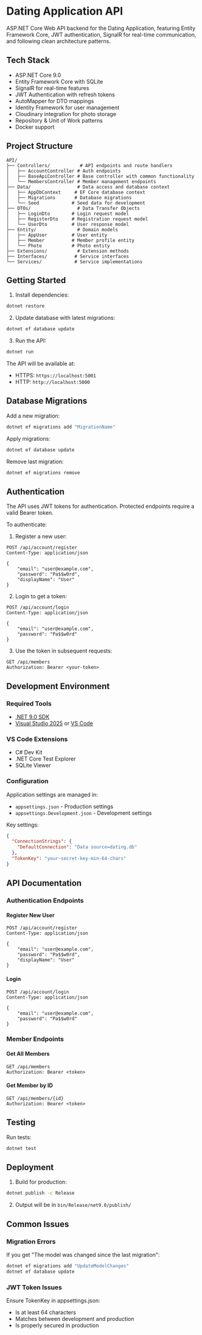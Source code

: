 # Dating Application API

ASP.NET Core Web API backend for the Dating Application, featuring Entity Framework Core, JWT authentication, SignalR for real-time communication, and following clean architecture patterns.

## Tech Stack

- ASP.NET Core 9.0
- Entity Framework Core with SQLite
- SignalR for real-time features
- JWT Authentication with refresh tokens
- AutoMapper for DTO mappings
- Identity Framework for user management
- Cloudinary integration for photo storage
- Repository & Unit of Work patterns
- Docker support

## Project Structure

```
API/
├── Controllers/           # API endpoints and route handlers
│   ├── AccountController # Auth endpoints
│   ├── BaseApiController # Base controller with common functionality
│   └── MembersController # Member management endpoints
├── Data/                 # Data access and database context
│   ├── AppDbContext     # EF Core database context
│   ├── Migrations       # Database migrations
│   └── Seed            # Seed data for development
├── DTOs/                 # Data Transfer Objects
│   ├── LoginDto        # Login request model
│   ├── RegisterDto     # Registration request model
│   └── UserDto         # User response model
├── Entity/               # Domain models
│   ├── AppUser         # User entity
│   ├── Member          # Member profile entity
│   └── Photo           # Photo entity
├── Extensions/           # Extension methods
├── Interfaces/          # Service interfaces
└── Services/            # Service implementations
```

## Getting Started

1. Install dependencies:
```bash
dotnet restore
```

2. Update database with latest migrations:
```bash
dotnet ef database update
```

3. Run the API:
```bash
dotnet run
```

The API will be available at:
- HTTPS: `https://localhost:5001`
- HTTP: `http://localhost:5000`

## Database Migrations

Add a new migration:
```bash
dotnet ef migrations add "MigrationName"
```

Apply migrations:
```bash
dotnet ef database update
```

Remove last migration:
```bash
dotnet ef migrations remove
```

## Authentication

The API uses JWT tokens for authentication. Protected endpoints require a valid Bearer token.

To authenticate:

1. Register a new user:
```http
POST /api/account/register
Content-Type: application/json

{
    "email": "user@example.com",
    "password": "Pa$$w0rd",
    "displayName": "User"
}
```

2. Login to get a token:
```http
POST /api/account/login
Content-Type: application/json

{
    "email": "user@example.com",
    "password": "Pa$$w0rd"
}
```

3. Use the token in subsequent requests:
```http
GET /api/members
Authorization: Bearer <your-token>
```

## Development Environment

### Required Tools

- [.NET 9.0 SDK](https://dotnet.microsoft.com/download)
- [Visual Studio 2025](https://visualstudio.microsoft.com/) or [VS Code](https://code.visualstudio.com/)

### VS Code Extensions

- C# Dev Kit
- .NET Core Test Explorer
- SQLite Viewer

### Configuration

Application settings are managed in:
- `appsettings.json` - Production settings
- `appsettings.Development.json` - Development settings

Key settings:
```json
{
  "ConnectionStrings": {
    "DefaultConnection": "Data source=dating.db"
  },
  "TokenKey": "your-secret-key-min-64-chars"
}
```

## API Documentation

### Authentication Endpoints

#### Register New User
```http
POST /api/account/register
Content-Type: application/json

{
    "email": "user@example.com",
    "password": "Pa$$w0rd",
    "displayName": "User"
}
```

#### Login
```http
POST /api/account/login
Content-Type: application/json

{
    "email": "user@example.com",
    "password": "Pa$$w0rd"
}
```

### Member Endpoints

#### Get All Members
```http
GET /api/members
Authorization: Bearer <token>
```

#### Get Member by ID
```http
GET /api/members/{id}
Authorization: Bearer <token>
```

## Testing

Run tests:
```bash
dotnet test
```

## Deployment

1. Build for production:
```bash
dotnet publish -c Release
```

2. Output will be in `bin/Release/net9.0/publish/`

## Common Issues

### Migration Errors

If you get "The model was changed since the last migration":
```bash
dotnet ef migrations add "UpdateModelChanges"
dotnet ef database update
```

### JWT Token Issues

Ensure TokenKey in appsettings.json:
- Is at least 64 characters
- Matches between development and production
- Is properly secured in production
